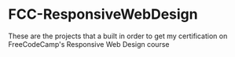 # FCC-ResponsiveWebDesign
These are the projects that a built in order to get my certification on FreeCodeCamp's Responsive Web Design course  
